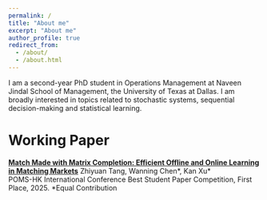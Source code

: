 ```yaml
---
permalink: /
title: "About me"
excerpt: "About me"
author_profile: true
redirect_from: 
  - /about/
  - /about.html
---
```


I am a second-year PhD student in Operations Management at Naveen Jindal School of Management, the University of Texas at Dallas. I am broadly interested in topics related to stochastic systems, sequential decision-making and statistical learning.   



Working Paper
======
[**Match Made with Matrix Completion: Efficient Offline and Online Learning in Matching Markets**](https://papers.ssrn.com/sol3/papers.cfm?abstract_id=4976903) 
Zhiyuan Tang, Wanning Chen\*, Kan Xu\*  
POMS-HK International Conference Best Student Paper Competition, First Place, 2025. 
*Equal Contribution


